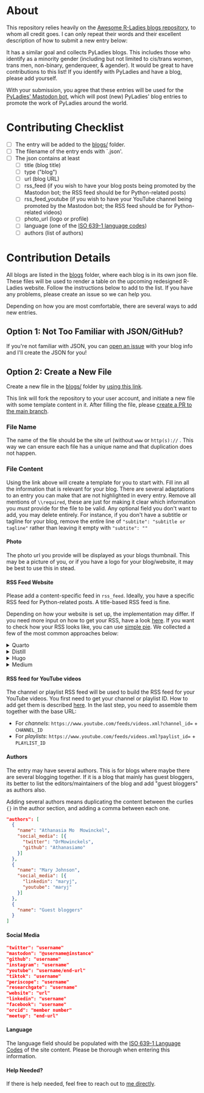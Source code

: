 # About 

This repository relies heavily on the [Awesome R-Ladies blogs repository](https://github.com/rladies/awesome-rladies-blogs), to whom all credit goes. I can only repeat their words and their excellent description of how to submit a new entry below:

It has a similar goal and collects PyLadies blogs. This includes those who identify as a minority gender (including but not limited to cis/trans women, trans men, non-binary, genderqueer, & agender). It would be great to have contributions to this list! If you identify with PyLadies and have a blog, please add yourself.

With your submission, you agree that these entries will be used for the [PyLadies' Mastodon bot](https://botsin.space/@pyladies_bot), which will post (new) PyLadies' blog entries to promote the work of PyLadies around the world. 

# Contributing Checklist

 - [ ] The entry will be added to the [blogs/](blogs/) folder.
 - [ ] The filename of the entry ends with `.json'.
 - [ ] The json contains at least 
     - [ ] title (blog title)
     - [ ] type ("blog")
     - [ ] url (blog URL)
     - [ ] rss_feed (if you wish to have your blog posts being promoted by the Mastodon bot; the RSS feed should be for Python-related posts)
     - [ ] rss_feed_youtube (if you wish to have your YouTube channel being promoted by the Mastodon bot; the RSS feed should be for Python-related videos)
     - [ ] photo_url (logo or profile)
     - [ ] language (one of the [ISO 639-1 language codes](https://www.w3schools.com/tags/ref_language_codes.asp))
     - [ ] authors (list of authors)

# Contribution Details

All blogs are listed in the [blogs](blogs/) folder, where each blog is in its own json file. These files will be used to render a table on the upcoming redesigned R-Ladies website. Follow the instructions below to add to the list. If you have any problems, please create an issue so we can help you.

Depending on how you are most comfortable, there are several ways to add new entries. 

## Option 1: Not Too Familiar with JSON/GitHub?

If you're not familiar with JSON, you can [open an issue](https://github.com/cosimameyer/awesome-pyladies-blogs/issues/new/choose) with your blog info and I'll create the JSON for you!

## Option 2: Create a New File

Create a new file in the [blogs/](blogs/) folder by [using this link](https://github.com/cosimameyer/awesome-pyladies-blogs/new/main/?filename=blogs/your-blog-url.com.json&value=%7B%0A%20%20%22title%22%3A%20%22Your%20title%22%2C%20%2F%2Frequired%0A%20%20%22subtitle%22%3A%20%22subtitle%20or%20tagline%22%2C%20%2F%2Foptional%0A%20%20%22type%22%3A%20%22blog%22%2C%20%2F%2Frequired%0A%20%20%22url%22%3A%20%22https%3A%2F%2Fyour_blog.com%22%2C%20%2F%2Frequired%0A%20%20%22photo_url%22%3A%20%22https%3A%2F%2Fyour_blog.com%2Fyour_photo.png%22%2C%20%2F%2Frequired%0A%20%20%22description%22%3A%20%22Short%20description%20of%20what%20you%20blog%20about%22%2C%0A%20%20%22language%22%3A%20%22en%22%2C%20%2F%2Frequired%0A%20%20%22rss_feed%22%3A%20%22%5Burl%5D%2Ffile.xml%22%2C%20%2F%2Frequired%20if%20you%20want%20your%20feed%20to%20be%20promoted%20on%20Mastodon%0A%20%20%22rss_feed_youtube%22%3A%20%22%5Burl%5D%3Dchannel_or_playlist_id%22%2C%20%2F%2Frequired%20if%20you%20want%20your%20feed%20to%20be%20promoted%20on%20Mastodon%0A%20%20%22authors%22%3A%20%5B%20%2F%2Frequired%0A%20%20%20%20%7B%0A%20%20%20%20%20%20%22name%22%3A%20%22Your%20Name%22%2C%20%2F%2Frequired%0A%20%20%20%20%20%20%22social_media%22%3A%20%5B%7B%0A%20%20%20%20%20%20%20%20%20%22twitter%22%3A%20%22username%22%2C%0A%20%20%20%20%20%20%20%20%20%22mastodon%22%3A%20%22%40username%40server.org%22%2C%0A%20%20%20%20%20%20%20%20%20%22github%22%3A%20%22username%22%2C%0A%20%20%20%20%20%20%20%20%20%22instagram%22%3A%20%22username%22%2C%0A%20%20%20%20%20%20%20%20%20%22youtube%22%3A%20%22username%2Fend-url%22%2C%0A%20%20%20%20%20%20%20%20%20%22tiktok%22%3A%20%22username%22%2C%0A%20%20%20%20%20%20%20%20%20%22periscope%22%3A%20%22username%22%2C%0A%20%20%20%20%20%20%20%20%20%22researchgate%22%3A%20%22username%22%2C%0A%20%20%20%20%20%20%20%20%20%22website%22%3A%20%22url%22%2C%0A%20%20%20%20%20%20%20%20%20%22linkedin%22%3A%20%22username%22%2C%0A%20%20%20%20%20%20%20%20%20%22facebook%22%3A%20%22username%22%2C%0A%20%20%20%20%20%20%20%20%20%22orcid%22%3A%20%22member%20number%22%2C%0A%20%20%20%20%20%20%20%20%20%22meetup%22%3A%20%22end-url%22%0A%20%20%20%20%20%20%7D%5D%0A%20%20%20%20%7D%0A%20%20%5D%0A%7D).

This link will fork the repository to your user account, and initiate a new file with some template content in it. After filling the file, please [create a PR to the main branch](https://docs.github.com/en/pull-requests/collaborating-with-pull-requests/proposing-changes-to-your-work-with-pull-requests/creating-a-pull-request).

### File Name

The name of the file should be the site url (without `www` or `http(s)://` . This way we can ensure each file has a unique name and that duplication does not happen.

### File Content

Using the link above will create a template for you to start with.
Fill inn all the information that is relevant for your blog.
There are several adaptations to an entry you can make that are not highlighted in every entry.
Remove all mentions of `\\required`, these are just for making it clear which information you _must_ provide for the file to be valid.
Any optional field you don't want to add, you may delete entirely.
For instance, if you don't have a subtitle or tagline for your blog, remove the entire line of `"subtite": "subtitle or tagline"` rather than leaving it empty with `"subtite": ""`

#### Photo

The photo url you provide will be displayed as your blogs thumbnail. 
This may be a picture of you, or if you have a logo for your blog/website, it may be best to use this in stead.


#### RSS Feed Website

Please add a content-specific feed in `rss_feed`. Ideally, you have a specific RSS feed for Python-related posts. A title-based RSS feed is fine.

Depending on how your website is set up, the implementation may differ. If you need more input on how to get your RSS, have a look [here](https://zapier.com/blog/how-to-find-rss-feed-url/). If you want to check how your RSS looks like, you can use [simple pie](https://simplepie.org/demo/). We collected a few of the most common approaches below: 

<details><summary>Quarto</summary>
- Change the code in `index.qmd` as (under listing, also described [here](https://quarto.org/docs/websites/website-blog.html#rss-feed)):

  ```
  feed:
    categories: [Python]
    
  ```
  
- Note to new users that the category names will be the names of your category tags used in the blogs (not `posts`, which are the posts folder for Quarto blogs)
- Then provide the RSS feed links as, `[url]/blog/index-r.xml` for R category posts (`[url]/blog/index.xml` will be the RSS feed link for main posts only)

</details>

<details><summary>Distill</summary>
There is currently a [workaround](https://github.com/rladies/awesome-rladies-blogs/pull/54#issuecomment-1501263818) for adding RSS feeds in distill that works as follows:

- In distill, there is a categories folder generated when a post is rendered which gets deleted when the blog is rendered
- Store the folder and add it later because we need a categories folder, containing each specified category with an `index.xml` for each category
</details>

<details><summary>Hugo</summary>

###### Hugo Academic

- Apparently the RSS feed is enabled by default and you can access it by using the field `category` in the YAML of your posts
- Further readings for [Hugo Academic](https://cosimameyer.com/post/adding-your-hugo-academic-blog-to-r-bloggers-and-python-bloggers/)

###### Hugo Portio

- Copy and paste the content of [this file](https://github.com/gohugoio/hugo/blob/master/tpl/tplimpl/embedded/templates/_default/rss.xml) (it’s Hugo’s default RSS settings)
- Store it under `layouts/_default/rss.xml` (if there is no file, you need to create this one).
- Exchange one line. Instead of `<description>{{ .Summary | html }}</description>`, we want `<description>{{ .Content | html }}</description>` (it’s at the very bottom of the file). This way, you RSS feed doesn’t show an excerpt but the full text.
- More about [Hugo Portio](https://cosimameyer.com/post/adding-your-hugo-academic-blog-to-r-bloggers-and-python-bloggers/)
</details>

<details><summary>Medium</summary>
Medium nicely describes on their website how to [get your RSS feed](https://help.medium.com/hc/en-us/articles/214874118-Using-RSS-feeds-of-profiles-publications-and-topics). Unfortunately it's not possible to have a tag specific feed (yet). To keep the bot sorted, please make sure to only post about Python-related topics (= things that could be interesting to the followers of the bot).</details>

#### RSS feed for YouTube videos

The channel or playlist RSS feed will be used to build the RSS feed for your YouTube videos. You first need to get your channel or playlist ID. How to add get them is described [here](https://www.youtube.com/watch?v=vdk8dx08ExU). 
In the last step, you need to assemble them together with the base URL:

- For *channels*: `https://www.youtube.com/feeds/videos.xml?channel_id=` + `CHANNEL_ID` 
- For *playlists*: `https://www.youtube.com/feeds/videos.xml?paylist_id=` + `PLAYLIST_ID` 

#### Authors

The entry may have several authors. This is for blogs where maybe there are several blogging together. If it is a blog that mainly has guest bloggers, its better to list the editors/maintainers of the blog and add "guest bloggers" as authors also.

Adding several authors means duplicating the content between the curlies `{}` in the author section, and adding a comma between each one.

```json
"authors": [
  {
    "name": "Athanasia Mo  Mowinckel",
    "social_media": [{
      "twitter": "DrMowinckels",
      "github": "Athanasiamo"
    }]
  },
  {
    "name": "Mary Johnson",
    "social_media": [{
      "linkedin": "maryj",
      "youtube": "maryj"
    }]
  },
  {
    "name": "Guest bloggers"
  }
]
```

#### Social Media

```json
"twitter": "username"
"mastodon": "@username@instance"
"github": "username"
"instagram": "username"
"youtube": "username/end-url"
"tiktok": "username"
"periscope": "username"
"researchgate": "username"
"website": "url"
"linkedin": "username"
"facebook": "username"
"orcid": "member number"
"meetup": "end-url"
```

#### Language
The language field should be populated with the [ISO 639-1 Language Codes](https://www.w3schools.com/tags/ref_language_codes.asp) of the site content.
Please be thorough when entering this information.

#### Help Needed?

If there is help needed, feel free to reach out to [me directly](mailto:contact@cosimameyer.com).
